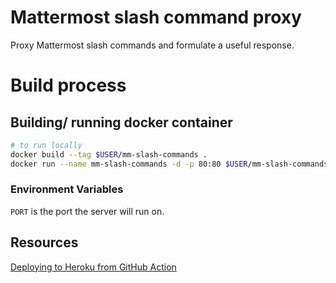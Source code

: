 # Mattermost slash command proxy

Proxy Mattermost slash commands and formulate a useful response.

# Build process

## Building/ running docker container

```bash
# to run locally
docker build --tag $USER/mm-slash-commands .
docker run --name mm-slash-commands -d -p 80:80 $USER/mm-slash-commands
```

### Environment Variables

`PORT` is the port the server will run on.

## Resources

[Deploying to Heroku from GitHub Action](https://dev.to/heroku/deploying-to-heroku-from-github-actions-29ej)
